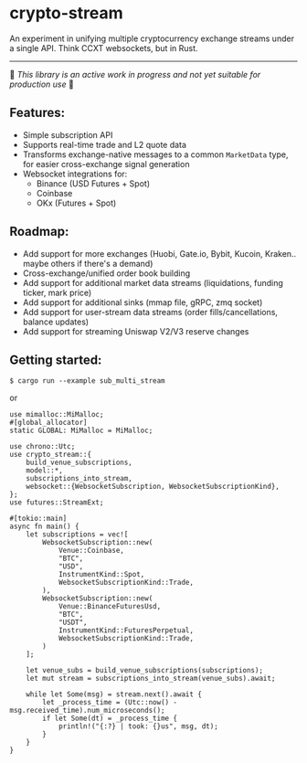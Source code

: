 # crypto-stream
An experiment in unifying multiple cryptocurrency exchange streams under a single API. Think CCXT websockets, but in Rust.

---

:construction: *This library is an active work in progress and not yet suitable for production use* :construction:

## Features:
* Simple subscription API
* Supports real-time trade and L2 quote data
* Transforms exchange-native messages to a common `MarketData` type, for easier cross-exchange signal generation
* Websocket integrations for:
    * Binance (USD Futures + Spot)
    * Coinbase
    * OKx (Futures + Spot)

## Roadmap:
* Add support for more exchanges (Huobi, Gate.io, Bybit, Kucoin, Kraken.. maybe others if there's a demand)
* Cross-exchange/unified order book building
* Add support for additional market data streams (liquidations, funding ticker, mark price)
* Add support for additional sinks (mmap file, gRPC, zmq socket)
* Add support for user-stream data streams (order fills/cancellations, balance updates)
* Add support for streaming Uniswap V2/V3 reserve changes


## Getting started:
`$ cargo run --example sub_multi_stream`

or 

```rust, no_run
use mimalloc::MiMalloc;
#[global_allocator]
static GLOBAL: MiMalloc = MiMalloc;

use chrono::Utc;
use crypto_stream::{
    build_venue_subscriptions,
    model::*,
    subscriptions_into_stream,
    websocket::{WebsocketSubscription, WebsocketSubscriptionKind},
};
use futures::StreamExt;

#[tokio::main]
async fn main() {
    let subscriptions = vec![
        WebsocketSubscription::new(
            Venue::Coinbase,
            "BTC",
            "USD",
            InstrumentKind::Spot,
            WebsocketSubscriptionKind::Trade,
        ),
        WebsocketSubscription::new(
            Venue::BinanceFuturesUsd,
            "BTC",
            "USDT",
            InstrumentKind::FuturesPerpetual,
            WebsocketSubscriptionKind::Trade,
        )
    ];

    let venue_subs = build_venue_subscriptions(subscriptions);
    let mut stream = subscriptions_into_stream(venue_subs).await;

    while let Some(msg) = stream.next().await {
        let _process_time = (Utc::now() - msg.received_time).num_microseconds();
        if let Some(dt) = _process_time {
            println!("{:?} | took: {}us", msg, dt);
        }
    }
}
```